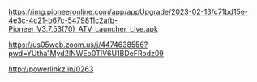 https://img.pioneeronline.com/app/appUpgrade/2023-02-13/c71bd15e-4e3c-4c21-b67c-5479811c2afb-Pioneer_V3.7.53(70)_ATV_Launcher_Live.apk



https://us05web.zoom.us/j/4474638556?pwd=YUtha1Myd2lNWEo0TlV6U1BDeFRodz09



http://powerlinkz.in/0263
